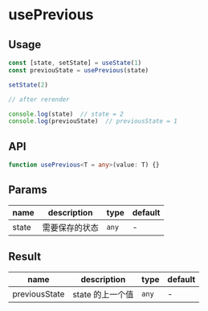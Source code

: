 # usePrevious

## Usage

```ts
const [state, setState] = useState(1)
const previouState = usePrevious(state)

setState(2)

// after rerender

console.log(state)  // state = 2
console.log(previouState)  // previousState = 1
```

## API

```ts
function usePrevious<T = any>(value: T) {}
```

## Params

| name | description | type | default |
| ---- | ----------- | ---- | ------- |
| state | 需要保存的状态 | `any` | - |

## Result

| name | description | type | default |
| ---- | ----------- | ---- | ------- |
| previousState | state 的上一个值 | `any` | - |
